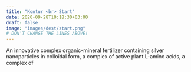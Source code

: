 ```yaml
---
title: "Kontur <br> Start"
date: 2020-09-28T10:18:30+03:00
draft: false 
image: "images/dest/start.png"
# DON'T CHANGE THE LINES ABOVE!
---
```


An innovative complex organic-mineral fertilizer 
containing silver nanoparticles in colloidal form, 
a complex of active plant L-amino acids, a complex of
